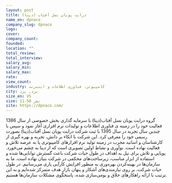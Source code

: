 ```yaml
---
layout: post
title: درایت پویان نسل آفتاب (دپنا)
name_en: dpnaco
company_slug: dpnaco
logo: 
cover: 
company_count:
founded:
location: ""
total_review: 
total_interview: 
salary_avg: 
salary_min: 
salary_max: 
rate: 
view_count: 
industry: کامپیوتر، فناوری اطلاعات و اینترنت
city: یزد, یزد
size_en: VS
size: 11-50 نفر
site: https://dpnaco.com/
---
```


گروه درایت پویان نسل آفتاب(دپنا) با سرمایه گذاری بخش خصوصی از سال 1386 فعالیت خود را در زمینه ی فناوری اطلاعات و تولیدات نرم افزاری آغاز نمود و سپس با چندین سال تجربه در سال 1395 با ثبت شرکت درایت پویان نسل آفتاب(دپنا) بصورت رسمی خود را معرفی کرد. این شرکت با اتکاء بر دانش، تجربه و بهره گیری از کارشناسان و اساتید مجرب در زمینه تولید نرم افزارهای کامپیوتری پا به عرصه تلاش و فعالیت نهاده است. نوآوری و نشاط اولین تصویری است که از دپنا به چشم می‌خورد. پویایی و تلاش برای نیل به اهداف در طول حیات شرکت باعث گسترش توانایی‌ها شده و استفاده از ابزار مناسب، زیرساخت‌های محکمی در شرکت بنیان نهاده است. ما به سازمان‌ها در بهینه‌کردن بهره‌وری به منظور افزایش کارآیی یاری می‌رسانیم. در طول حیات شرکت، بر روی نیازمندی‌های آشکار و پنهان بازار هدف متمرکز شده‌ایم و به این ترتیب با ارائه راهکارهای خلاق و بومی‌سازی شده، پاسخگوی مشکلات سازمان‌ها هستیم.

